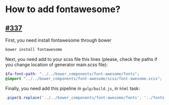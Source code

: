 # How to add fontawesome?

## [#337](https://github.com/Swiip/generator-gulp-angular/issues/337)

First, you need install fontawesome through bower
```bash
bower install fontawesome
```

Next, you need add to your scss file this lines (please, check the paths if you
change location of generator main.scss file):

```scss
$fa-font-path: "../../bower_components/font-awesome/fonts";
@import "../../bower_components/font-awesome/scss/font-awesome.scss";
```

Finally, you need add this pipeline in `gulp/build.js`, in `html` task:

```js
.pipe($.replace('../../bower_components/font-awesome/fonts', '../fonts'))
```
